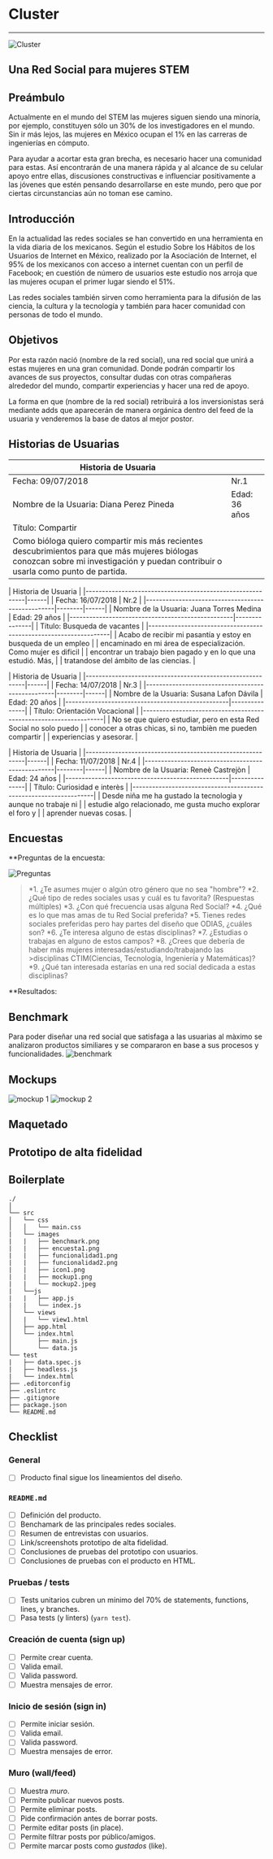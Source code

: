 
# Cluster

---
![Cluster](src/images/icon1.png)

## Una Red Social para mujeres STEM

## Preámbulo

Actualmente en el mundo del STEM las mujeres siguen siendo una minoría, por ejemplo, constituyen sólo un 30% de los investigadores en el mundo. Sin ir más lejos, las mujeres en México ocupan el 1% en las carreras de ingenierías en cómputo.

Para ayudar a acortar esta gran brecha, es necesario hacer una comunidad para estas. Así encontrarán de una manera rápida y al alcance de su celular apoyo entre ellas, discusiones constructivas e influenciar positivamente a las jóvenes que estén pensando desarrollarse en este mundo, pero que por ciertas circunstancias aún no toman ese camino.

## Introducción

En la actualidad las redes sociales se han convertido en una herramienta en la vida diaria de los mexicanos. Según el estudio Sobre los Hábitos de los Usuarios de Internet en México, realizado por la Asociación de Internet, el 95% de los mexicanos con acceso a internet cuentan con un perfil de Facebook; en cuestión de número de usuarios este estudio nos arroja que las mujeres ocupan el primer lugar siendo el 51%.

Las redes sociales también sirven como herramienta para la difusión de las ciencia, la cultura y la tecnología y también para hacer comunidad con personas de todo el mundo.

## Objetivos

Por esta razón nació (nombre de la red social), una red social que unirá a estas mujeres en una gran comunidad. Donde podrán compartir los avances de sus proyectos, consultar dudas con otras compañeras alrededor del mundo, compartir experiencias y hacer una red de apoyo.

La forma en que (nombre de la red social) retribuirá a los inversionistas será mediante adds que aparecerán de manera orgánica dentro del feed de la usuaria y venderemos la base de datos al mejor postor.

## Historias de Usuarias

|  Historia de Usuaria |   |
|---|---|
| Fecha:  09/07/2018   |  Nr.1  |
| Nombre de la Usuaria:  Diana Perez Pineda  | Edad: 36 años |
|  Título:  Compartir   |   |
|  Como bióloga quiero compartir mis más recientes descubrimientos para que más mujeres biólogas conozcan sobre mi investigación y puedan contribuir o usarla como punto de partida. |   |

|                                             Historia de Usuaria  |
|-----------------------------------------------------------|------|
| Fecha:  16/07/2018                                        | Nr.2 |
|--------------------------------------------------|--------|------|
| Nombre de la Usuaria:  Juana Torres Medina       | Edad: 29 años |
|--------------------------------------------------|---------------|
| Título:  Busqueda de vacantes                                    |
|------------------------------------------------------------------|
| Acabo de recibir mi pasantía y estoy en busqueda de un empleo    |
| encaminado en mi área de especialización. Como mujer es dificil  |
| encontrar un trabajo bien pagado y en lo que una estudió. Más,   |
| tratandose del ámbito de las ciencias.                           |

|                                             Historia de Usuaria  |
|-----------------------------------------------------------|------|
| Fecha:  14/07/2018                                        | Nr.3 |
|--------------------------------------------------|--------|------|
| Nombre de la Usuaria: Susana Lafon Dávila        | Edad: 20 años |
|--------------------------------------------------|---------------|
| Título:  Orientación Vocacional                                  |
|------------------------------------------------------------------|
| No se que quiero estudiar, pero en esta Red Social no solo puedo |
| conocer a otras chicas, si no, tambièn me pueden compartir       |
| experiencias y asesorar.                                         |

|                                             Historia de Usuaria  |
|-----------------------------------------------------------|------|
| Fecha:  11/07/2018                                        | Nr.4 |
|--------------------------------------------------|--------|------|
| Nombre de la Usuaria: Reneè Castrejòn            | Edad: 24 años |
|--------------------------------------------------|---------------|
| Título:  Curiosidad e interès                                    |
|------------------------------------------------------------------|
| Desde niña me ha gustado la tecnologìa y aunque no trabaje ni    |
| estudie algo relacionado, me gusta mucho explorar el foro y      |
| aprender nuevas cosas.                                           |

## Encuestas

**Preguntas de la encuesta:

![Preguntas](src/images/encuesta1.png)

>*1. ¿Te asumes mujer o algún otro género que no sea "hombre"?
>*2. ¿Qué tipo de redes sociales usas y cuál es tu favorita? (Respuestas múltiples)
>*3. ¿Con qué frecuencia usas alguna Red Social?
>*4. ¿Qué es lo que mas amas de tu Red Social preferida?
>*5. Tienes redes sociales preferidas pero hay partes del diseño que ODIAS, ¿cuáles son?
>*6. ¿Te interesa alguno de estas disciplinas?
>*7. ¿Estudias o trabajas en alguno de estos campos?
>*8. ¿Crees que debería de haber más mujeres interesadas/estudiando/trabajando las >disciplinas CTIM(Ciencias, Tecnología, Ingeniería y Matemáticas)?
>*9. ¿Qué tan interesada estarías en una red social dedicada a estas disciplinas?

**Resultados:

## Benchmark

Para poder diseñar una red social que satisfaga a las usuarias al màximo
se analizaron productos similiares y se compararon en base a sus procesos y funcionalidades.
![benchmark](src/images/benchmark.png)

## Mockups

![mockup 1](src/images/mockup1.png)
![mockup 2](src/images/mockup2.jpeg)

## Maquetado

## Prototipo de alta fidelidad

## Boilerplate

```text
./
│
└── src
│   └── css
│   │   └── main.css
|   └── images
|   |   ├── benchmark.png
|   |   ├── encuesta1.png
|   |   ├── funcionalidad1.png
|   |   ├── funcionalidad2.png
|   |   ├── icon1.png
|   |   ├── mockup1.png
|   |   └── mockup2.jpeg
|   └──js
|   |   ├── app.js
|   |   └── index.js
│   └── views
│   |   └── view1.html
│   ├── app.html
│   └── index.html
│       ├── main.js
│       └── data.js
└── test
|   ├── data.spec.js
|   ├── headless.js
|   └── index.html
├── .editorconfig
├── .eslintrc
├── .gitignore
├── package.json
└── README.md

```

## Checklist

### General

* [ ] Producto final sigue los lineamientos del diseño.

### `README.md`

* [ ] Definición del producto.
* [ ] Benchamark de las principales redes sociales.
* [ ] Resumen de entrevistas con usuarios.
* [ ] Link/screenshots prototipo de alta fidelidad.
* [ ] Conclusiones de pruebas del prototipo con usuarios.
* [ ] Conclusiones de pruebas con el producto en HTML.

### Pruebas / tests

* [ ] Tests unitarios cubren un mínimo del 70% de statements, functions, lines,
  y branches.
* [ ] Pasa tests (y linters) (`yarn test`).

### Creación de cuenta (sign up)

* [ ] Permite crear cuenta.
* [ ] Valida email.
* [ ] Valida password.
* [ ] Muestra mensajes de error.

### Inicio de sesión (sign in)

* [ ] Permite iniciar sesión.
* [ ] Valida email.
* [ ] Valida password.
* [ ] Muestra mensajes de error.

### Muro (wall/feed)

* [ ] Muestra _muro_.
* [ ] Permite publicar nuevos posts.
* [ ] Permite eliminar posts.
* [ ] Pide confirmación antes de borrar posts.
* [ ] Permite editar posts (in place).
* [ ] Permite filtrar posts por público/amigos.
* [ ] Permite marcar posts como _gustados_ (like).
